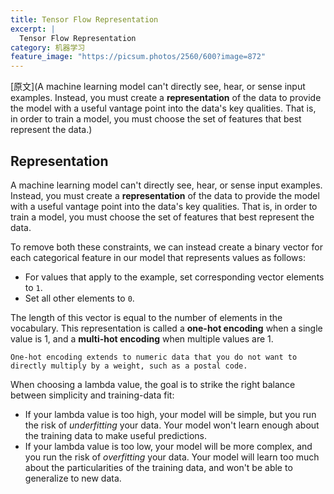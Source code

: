 ```yaml
---
title: Tensor Flow Representation
excerpt: |
  Tensor Flow Representation
category: 机器学习
feature_image: "https://picsum.photos/2560/600?image=872"
---
```


[原文](A machine learning model can't directly see, hear, or sense input examples. Instead, you must create a **representation** of the data to provide the model with a useful vantage point into the data's key qualities. That is, in order to train a model, you must choose the set of features that best represent the data.)

## Representation

A machine learning model can't directly see, hear, or sense input examples. Instead, you must create a **representation** of the data to provide the model with a useful vantage point into the data's key qualities. That is, in order to train a model, you must choose the set of features that best represent the data.

To remove both these constraints, we can instead create a binary vector for each categorical feature in our model that represents values as follows:

- For values that apply to the example, set corresponding vector elements to `1`.
- Set all other elements to `0`.

The length of this vector is equal to the number of elements in the vocabulary. This representation is called a **one-hot encoding** when a single value is 1, and a **multi-hot encoding** when multiple values are 1.

```
One-hot encoding extends to numeric data that you do not want to directly multiply by a weight, such as a postal code.
```



When choosing a lambda value, the goal is to strike the right balance between simplicity and training-data fit:

- If your lambda value is too high, your model will be simple, but you run the risk of *underfitting* your data. Your model won't learn enough about the training data to make useful predictions.
- If your lambda value is too low, your model will be more complex, and you run the risk of *overfitting* your data. Your model will learn too much about the particularities of the training data, and won't be able to generalize to new data.
